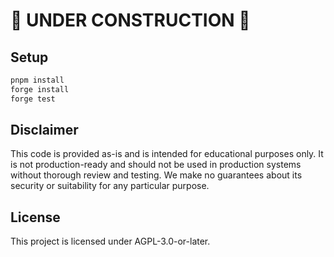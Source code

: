 # 🚧 UNDER CONSTRUCTION 🚧

## Setup

```bash
pnpm install
forge install
forge test
```

## Disclaimer

This code is provided as-is and is intended for educational purposes only. It is not production-ready and should not be used in production systems without thorough review and testing. We make no guarantees about its security or suitability for any particular purpose.

## License

This project is licensed under AGPL-3.0-or-later.
